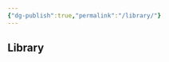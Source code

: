 ```yaml
---
{"dg-publish":true,"permalink":"/library/"}
---
```


## Library

<div id="library-display"></div>

<script>
function renderLibrary() {
  const container = document.getElementById("library-display");
  if (!container) return;

  const library = JSON.parse(localStorage.getItem("bookLibrary") || "[]");
  if (library.length === 0) {
    container.innerText = "No books in your library.";
    return;
  }

  let output = "";
  library.forEach((book, index) => {
    output += `${index + 1}. [[${book.link}|${book.title}]]\n\n`;
  });

  container.innerText = output;
}

document.addEventListener("DOMContentLoaded", renderLibrary);
</script>